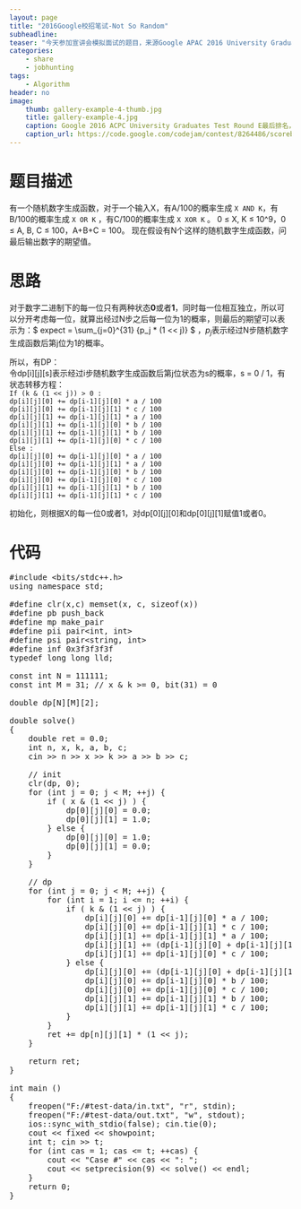```yaml
---
layout: page
title: "2016Google校招笔试-Not So Random"
subheadline: 
teaser: "今天参加宣讲会模拟面试的题目，来源Google APAC 2016 University Graduates Test Round E Problem C。Google开始校招了，而我还是这么弱鸡..."
categories: 
    - share
    - jobhunting
tags: 
    - Algorithm
header: no
image:
    thumb: gallery-example-4-thumb.jpg
    title: gallery-example-4.jpg
    caption: Google 2016 ACPC University Graduates Test Round E最后排名，我想说的是老印真是厉害。
    caption_url: https://code.google.com/codejam/contest/8264486/scoreboard#
---
```

# 题目描述
有一个随机数字生成函数，对于一个输入X，有A/100的概率生成 ```X AND K```，有B/100的概率生成 ```X OR K``` ，有C/100的概率生成 ```X XOR K``` 。  0 ≤ X, K ≤ 10^9，0 ≤ A, B, C ≤ 100，A+B+C = 100。
现在假设有N个这样的随机数字生成函数，问最后输出数字的期望值。

# 思路
对于数字二进制下的每一位只有两种状态**0**或者**1**，同时每一位相互独立，所以可以分开考虑每一位，就算出经过N步之后每一位为1的概率，则最后的期望可以表示为：$ expect = \sum_{j=0}^{31} {p_j * (1 << j)} $ ，$p_j$表示经过N步随机数字生成函数后第j位为1的概率。  

所以，有DP：  
令dp[i][j][s]表示经过i步随机数字生成函数后第j位状态为s的概率，s = 0 / 1，有状态转移方程：  
```If (k & (1 << j)) > 0 :```  
```dp[i][j][0] += dp[i-1][j][0] * a / 100```  
```dp[i][j][0] += dp[i-1][j][1] * c / 100```  
```dp[i][j][1] += dp[i-1][j][1] * a / 100```  
```dp[i][j][1] += dp[i-1][j][0] * b / 100```  
```dp[i][j][1] += dp[i-1][j][1] * b / 100```  
```dp[i][j][1] += dp[i-1][j][0] * c / 100```  
```Else :```  
```dp[i][j][0] += dp[i-1][j][0] * a / 100```  
```dp[i][j][0] += dp[i-1][j][1] * a / 100```  
```dp[i][j][0] += dp[i-1][j][0] * b / 100```  
```dp[i][j][0] += dp[i-1][j][0] * c / 100```  
```dp[i][j][1] += dp[i-1][j][1] * b / 100```  
```dp[i][j][1] += dp[i-1][j][1] * c / 100```  

初始化，则根据X的每一位0或者1，对dp[0][j][0]和dp[0][j][1]赋值1或者0。

# 代码
<pre class="brush: cpp; highlight: [24, 35] auto-links: true; collapse: true" id = "simplecode">
#include &lt;bits/stdc++.h&gt;
using namespace std;

#define clr(x,c) memset(x, c, sizeof(x))
#define pb push_back
#define mp make_pair
#define pii pair&lt;int, int&gt;
#define psi pair&lt;string, int&gt;
#define inf 0x3f3f3f3f
typedef long long lld;

const int N = 111111;
const int M = 31; // x &amp; k &gt;= 0, bit(31) = 0

double dp[N][M][2];

double solve()
{
    double ret = 0.0;
    int n, x, k, a, b, c;
    cin &gt;&gt; n &gt;&gt; x &gt;&gt; k &gt;&gt; a &gt;&gt; b &gt;&gt; c;

    // init
    clr(dp, 0);
    for (int j = 0; j &lt; M; ++j) {
        if ( x &amp; (1 &lt;&lt; j) ) {
            dp[0][j][0] = 0.0;
            dp[0][j][1] = 1.0;
        } else {
            dp[0][j][0] = 1.0;
            dp[0][j][1] = 0.0;
        }
    }

    // dp
    for (int j = 0; j &lt; M; ++j) {
        for (int i = 1; i &lt;= n; ++i) {
            if ( k &amp; (1 &lt;&lt; j) ) {
                dp[i][j][0] += dp[i-1][j][0] * a / 100;
                dp[i][j][0] += dp[i-1][j][1] * c / 100;
                dp[i][j][1] += dp[i-1][j][1] * a / 100;
                dp[i][j][1] += (dp[i-1][j][0] + dp[i-1][j][1]) * b / 100;
                dp[i][j][1] += dp[i-1][j][0] * c / 100;
            } else {
                dp[i][j][0] += (dp[i-1][j][0] + dp[i-1][j][1]) * a / 100;
                dp[i][j][0] += dp[i-1][j][0] * b / 100;
                dp[i][j][0] += dp[i-1][j][0] * c / 100;
                dp[i][j][1] += dp[i-1][j][1] * b / 100;
                dp[i][j][1] += dp[i-1][j][1] * c / 100;
            }
        }
        ret += dp[n][j][1] * (1 &lt;&lt; j);
    }

    return ret;
}

int main ()
{
    freopen(&quot;F:/#test-data/in.txt&quot;, &quot;r&quot;, stdin);
    freopen(&quot;F:/#test-data/out.txt&quot;, &quot;w&quot;, stdout);
    ios::sync_with_stdio(false); cin.tie(0);
    cout &lt;&lt; fixed &lt;&lt; showpoint;
    int t; cin &gt;&gt; t;
    for (int cas = 1; cas &lt;= t; ++cas) {
        cout &lt;&lt; &quot;Case #&quot; &lt;&lt; cas &lt;&lt; &quot;: &quot;;
        cout &lt;&lt; setprecision(9) &lt;&lt; solve() &lt;&lt; endl;
    }
    return 0;
}
</pre>